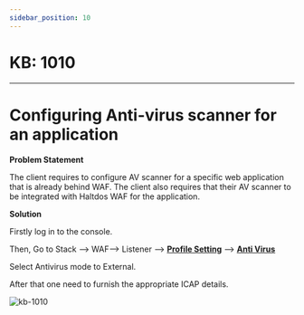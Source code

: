 ```yaml
---
sidebar_position: 10
---
```


# KB: 1010
-----------

# Configuring Anti-virus scanner for an application

**Problem Statement**

The client requires to configure AV scanner for a specific web application that is already behind WAF. The client also requires that their AV scanner to be integrated with Haltdos WAF for the application.

**Solution**

Firstly log in to the console.

Then, Go to Stack --> WAF--> Listener --> [**Profile Setting**](waf/listener/profiles/settings.md) --> [**Anti Virus**](waf/listener/profiles/anti_virus.md)

Select Antivirus mode to External.

After that one need to furnish the appropriate ICAP details.

![kb-1010](/tutorials/av.png)